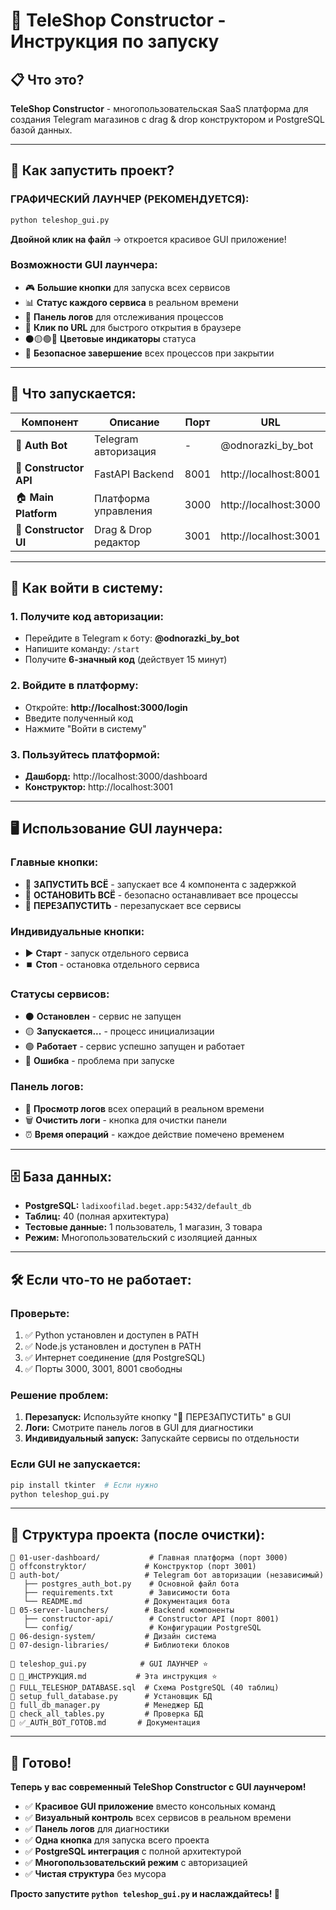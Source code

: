 # 🚀 TeleShop Constructor - Инструкция по запуску

## 📋 **Что это?**

**TeleShop Constructor** - многопользовательская SaaS платформа для создания Telegram магазинов с drag & drop конструктором и PostgreSQL базой данных.

---

## 🎯 **Как запустить проект?**

### **ГРАФИЧЕСКИЙ ЛАУНЧЕР (РЕКОМЕНДУЕТСЯ):**

```bash
python teleshop_gui.py
```

**Двойной клик на файл** → откроется красивое GUI приложение!

### **Возможности GUI лаунчера:**
- 🎮 **Большие кнопки** для запуска всех сервисов
- 📊 **Статус каждого сервиса** в реальном времени
- 📜 **Панель логов** для отслеживания процессов
- 🔗 **Клик по URL** для быстрого открытия в браузере
- ⚫🟡🟢🔴 **Цветовые индикаторы** статуса
- 🛑 **Безопасное завершение** всех процессов при закрытии

---

## 🔧 **Что запускается:**

| Компонент | Описание | Порт | URL |
|-----------|----------|------|-----|
| 🤖 **Auth Bot** | Telegram авторизация | - | @odnorazki_by_bot |
| 🎨 **Constructor API** | FastAPI Backend | 8001 | http://localhost:8001 |
| 🏠 **Main Platform** | Платформа управления | 3000 | http://localhost:3000 |
| 🔧 **Constructor UI** | Drag & Drop редактор | 3001 | http://localhost:3001 |

---

## 🚪 **Как войти в систему:**

### **1. Получите код авторизации:**
- Перейдите в Telegram к боту: **@odnorazki_by_bot**
- Напишите команду: `/start`
- Получите **6-значный код** (действует 15 минут)

### **2. Войдите в платформу:**
- Откройте: **http://localhost:3000/login**
- Введите полученный код
- Нажмите "Войти в систему"

### **3. Пользуйтесь платформой:**
- **Дашборд:** http://localhost:3000/dashboard
- **Конструктор:** http://localhost:3001

---

## 🖥️ **Использование GUI лаунчера:**

### **Главные кнопки:**
- 🚀 **ЗАПУСТИТЬ ВСЁ** - запускает все 4 компонента с задержкой
- 🛑 **ОСТАНОВИТЬ ВСЁ** - безопасно останавливает все процессы
- 🔄 **ПЕРЕЗАПУСТИТЬ** - перезапускает все сервисы

### **Индивидуальные кнопки:**
- ▶️ **Старт** - запуск отдельного сервиса
- ⏹️ **Стоп** - остановка отдельного сервиса

### **Статусы сервисов:**
- ⚫ **Остановлен** - сервис не запущен
- 🟡 **Запускается...** - процесс инициализации
- 🟢 **Работает** - сервис успешно запущен и работает
- 🔴 **Ошибка** - проблема при запуске

### **Панель логов:**
- 📜 **Просмотр логов** всех операций в реальном времени
- 🗑️ **Очистить логи** - кнопка для очистки панели
- ⏰ **Время операций** - каждое действие помечено временем

---

## 🗄️ **База данных:**

- **PostgreSQL:** `ladixoofilad.beget.app:5432/default_db`
- **Таблиц:** 40 (полная архитектура)
- **Тестовые данные:** 1 пользователь, 1 магазин, 3 товара
- **Режим:** Многопользовательский с изоляцией данных

---

## 🛠️ **Если что-то не работает:**

### **Проверьте:**
1. ✅ Python установлен и доступен в PATH
2. ✅ Node.js установлен и доступен в PATH  
3. ✅ Интернет соединение (для PostgreSQL)
4. ✅ Порты 3000, 3001, 8001 свободны

### **Решение проблем:**
1. **Перезапуск:** Используйте кнопку "🔄 ПЕРЕЗАПУСТИТЬ" в GUI
2. **Логи:** Смотрите панель логов в GUI для диагностики
3. **Индивидуальный запуск:** Запускайте сервисы по отдельности

### **Если GUI не запускается:**
```bash
pip install tkinter  # Если нужно
python teleshop_gui.py
```

---

## 📂 **Структура проекта (после очистки):**

```
📁 01-user-dashboard/           # Главная платформа (порт 3000)
📁 offconstryktor/             # Конструктор (порт 3001)  
📁 auth-bot/                   # Telegram бот авторизации (независимый)
   ├── postgres_auth_bot.py    # Основной файл бота
   ├── requirements.txt        # Зависимости бота
   └── README.md              # Документация бота
📁 05-server-launchers/        # Backend компоненты
   ├── constructor-api/        # Constructor API (порт 8001)
   └── config/                 # Конфигурации PostgreSQL
📁 06-design-system/           # Дизайн система
📁 07-design-libraries/        # Библиотеки блоков

📄 teleshop_gui.py            # GUI ЛАУНЧЕР ⭐
📄 📖_ИНСТРУКЦИЯ.md           # Эта инструкция ⭐
📄 FULL_TELESHOP_DATABASE.sql  # Схема PostgreSQL (40 таблиц)
📄 setup_full_database.py      # Установщик БД
📄 full_db_manager.py          # Менеджер БД
📄 check_all_tables.py         # Проверка БД
📄 ✅_AUTH_BOT_ГОТОВ.md       # Документация
```

---

## 🎉 **Готово!**

**Теперь у вас современный TeleShop Constructor с GUI лаунчером!**

- ✅ **Красивое GUI приложение** вместо консольных команд
- ✅ **Визуальный контроль** всех сервисов в реальном времени
- ✅ **Панель логов** для диагностики
- ✅ **Одна кнопка** для запуска всего проекта
- ✅ **PostgreSQL интеграция** с полной архитектурой  
- ✅ **Многопользовательский режим** с авторизацией
- ✅ **Чистая структура** без мусора

**Просто запустите `python teleshop_gui.py` и наслаждайтесь! 🚀** 